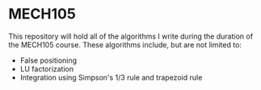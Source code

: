 # MECH105
This repository will hold all of the algorithms I write during the duration of the MECH105 course.
These algorithms include, but are not limited to:
* False positioning
* LU factorization
* Integration using Simpson's 1/3 rule and trapezoid rule
